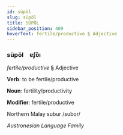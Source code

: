 ```yaml
---
id: süpöl
slug: süpöl
title: SÜPÖL
sidebar_position: 409
hoverText: fertile/productive § Adjective
---
```


### süpöl&emsp;<span kind="abugida">ɐʄʋ͊ı</span>

*fertile/productive* **§** Adjective

**Verb**: to be fertile/productive

**Noun**: fertility/productivity

**Modifier**: fertile/productive

Northern Malay subur /subor/

*Austronesian Language Family*
